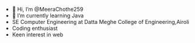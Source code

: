 - 👋 Hi, I’m @MeeraChothe259
- 🌱 I’m currently learning Java
- SE Computer Engineering at Datta Meghe College of Engineering,Airoli
- Coding enthusiast
- Keen interest in web



<!---
MeeraChothe259/MeeraChothe259 is a ✨ special ✨ repository because its `README.md` (this file) appears on your GitHub profile.
You can click the Preview link to take a look at your changes.
--->
